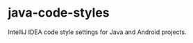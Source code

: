 java-code-styles
================

IntelliJ IDEA code style settings for Java and Android projects.
